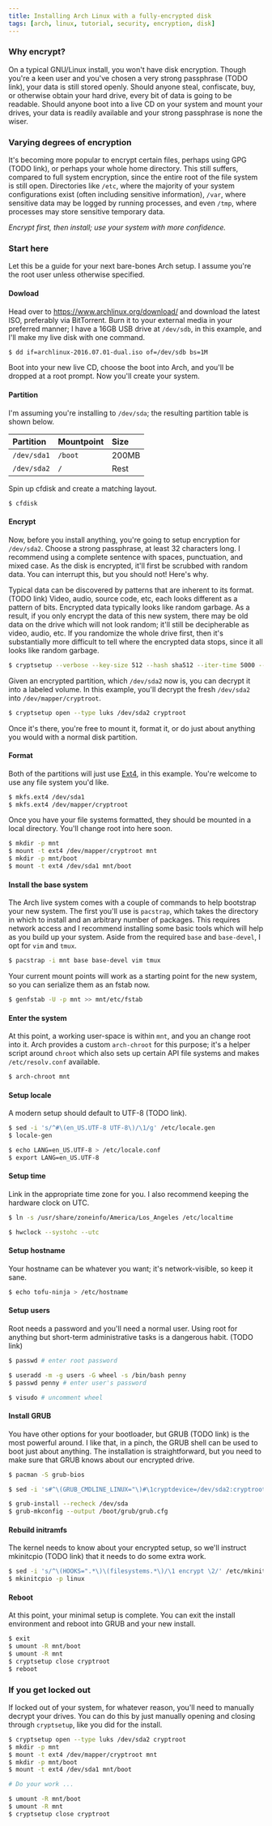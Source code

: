 ```yaml
---
title: Installing Arch Linux with a fully-encrypted disk
tags: [arch, linux, tutorial, security, encryption, disk]
---
```


### Why encrypt?
On a typical GNU/Linux install, you won't have disk encryption. Though you're a
keen user and you've chosen a very strong passphrase (TODO link), your data is
still stored openly. Should anyone steal, confiscate, buy, or otherwise obtain
your hard drive, every bit of data is going to be readable. Should anyone boot
into a live CD on your system and mount your drives, your data is readily
available and your strong passphrase is none the wiser.

### Varying degrees of encryption
It's becoming more popular to encrypt certain files, perhaps using GPG (TODO
link), or perhaps your whole home directory. This still suffers, compared to
full system encryption, since the entire root of the file system is still open.
Directories like `/etc`, where the majority of your system configurations exist
(often including sensitive information), `/var`, where sensitive data may be
logged by running processes, and even `/tmp`, where processes may store
sensitive temporary data.

*Encrypt first, then install; use your system with more confidence.*

### Start here
Let this be a guide for your next bare-bones Arch setup. I assume you're the
root user unless otherwise specified.

#### Dowload
Head over to https://www.archlinux.org/download/ and download the latest ISO,
preferably via BitTorrent. Burn it to your external media in your preferred
manner; I have a 16GB USB drive at `/dev/sdb`, in this example, and I'll make my
live disk with one command.

```bash
$ dd if=archlinux-2016.07.01-dual.iso of=/dev/sdb bs=1M
```

Boot into your new live CD, choose the boot into Arch, and you'll be dropped at
a root prompt. Now you'll create your system.

#### Partition
I'm assuming you're installing to `/dev/sda`; the resulting partition table is
shown below.

|Partition    |Mountpoint |Size      |
|:------------|:----------|:---------|
| `/dev/sda1` | `/boot`   | 200MB    |
| `/dev/sda2` | `/`       | Rest     |

Spin up cfdisk and create a matching layout.

```bash
$ cfdisk
```

#### Encrypt
Now, before you install anything, you're going to setup encryption for
`/dev/sda2`. Choose a strong passphrase, at least 32 characters long. I
recommend using a complete sentence with spaces, punctuation, and mixed case. As
the disk is encrypted, it'll first be scrubbed with random data. You can
interrupt this, but you should not! Here's why.

Typical data can be discovered by patterns that are inherent to its format.
(TODO link) Video, audio, source code, etc, each looks different as a pattern of
bits. Encrypted data typically looks like random garbage. As a result, if you
only encrypt the data of this new system, there may be old data on the drive
which will not look random; it'll still be decipherable as video, audio, etc. If
you randomize the whole drive first, then it's substantially more difficult to
tell where the encrypted data stops, since it all looks like random garbage.

```bash
$ cryptsetup --verbose --key-size 512 --hash sha512 --iter-time 5000 --use-random luksFormat /dev/sda2
```

Given an encrypted partition, which `/dev/sda2` now is, you can decrypt it into
a labeled volume. In this example, you'll decrypt the fresh `/dev/sda2` into
`/dev/mapper/cryptroot`.

```bash
$ cryptsetup open --type luks /dev/sda2 cryptroot
```

Once it's there, you're free to mount it, format it, or do just about anything
you would with a normal disk partition.


#### Format
Both of the partitions will just use [Ext4](https://en.wikipedia.org/wiki/Ext4),
in this example. You're welcome to use any file system you'd like.

```bash
$ mkfs.ext4 /dev/sda1
$ mkfs.ext4 /dev/mapper/cryptroot
```

Once you have your file systems formatted, they should be mounted in a local
directory. You'll change root into here soon.

```bash
$ mkdir -p mnt
$ mount -t ext4 /dev/mapper/cryptroot mnt
$ mkdir -p mnt/boot
$ mount -t ext4 /dev/sda1 mnt/boot
```

#### Install the base system
The Arch live system comes with a couple of commands to help bootstrap your new
system. The first you'll use is `pacstrap`, which takes the directory in which
to install and an arbitrary number of packages. This requires network access and
I recommend installing some basic tools which will help as you build up your
system. Aside from the required `base` and `base-devel`, I opt for `vim` and
`tmux`.

```bash
$ pacstrap -i mnt base base-devel vim tmux
```

Your current mount points will work as a starting point for the new system, so
you can serialize them as an fstab now.

```bash
$ genfstab -U -p mnt >> mnt/etc/fstab
```

#### Enter the system
At this point, a working user-space is within `mnt`, and you an change root into
it. Arch provides a custom `arch-chroot` for this purpose; it's a helper script
around `chroot` which also sets up certain API file systems and makes
`/etc/resolv.conf` available.

```bash
$ arch-chroot mnt
```

#### Setup locale
A modern setup should default to UTF-8 (TODO link).

```bash
$ sed -i 's/^#\(en_US.UTF-8 UTF-8\)/\1/g' /etc/locale.gen
$ locale-gen

$ echo LANG=en_US.UTF-8 > /etc/locale.conf
$ export LANG=en_US.UTF-8
```

#### Setup time
Link in the appropriate time zone for you. I also recommend keeping the hardware
clock on UTC.

```bash
$ ln -s /usr/share/zoneinfo/America/Los_Angeles /etc/localtime

$ hwclock --systohc --utc
```

#### Setup hostname
Your hostname can be whatever you want; it's network-visible, so keep it sane.

```bash
$ echo tofu-ninja > /etc/hostname
```

#### Setup users
Root needs a password and you'll need a normal user. Using root for anything but
short-term administrative tasks is a dangerous habit. (TODO link)

```bash
$ passwd # enter root password

$ useradd -m -g users -G wheel -s /bin/bash penny
$ passwd penny # enter user's password

$ visudo # uncomment wheel
```

#### Install GRUB
You have other options for your bootloader, but GRUB (TODO link) is the most
powerful around. I like that, in a pinch, the GRUB shell can be used to boot
just about anything. The installation is straightforward, but you need to make
sure that GRUB knows about our encrypted drive.

```bash
$ pacman -S grub-bios

$ sed -i 's#^\(GRUB_CMDLINE_LINUX="\)#\1cryptdevice=/dev/sda2:cryptroot#' /etc/default/grub

$ grub-install --recheck /dev/sda
$ grub-mkconfig --output /boot/grub/grub.cfg
```

#### Rebuild initramfs
The kernel needs to know about your encrypted setup, so we'll instruct
mkinitcpio (TODO link) that it needs to do some extra work.

```bash
$ sed -i 's/^\(HOOKS=".*\)\(filesystems.*\)/\1 encrypt \2/' /etc/mkinitcpio.conf
$ mkinitcpio -p linux
```

#### Reboot
At this point, your minimal setup is complete. You can exit the install
environment and reboot into GRUB and your new install.

```bash
$ exit
$ umount -R mnt/boot
$ umount -R mnt
$ cryptsetup close cryptroot
$ reboot
```

### If you get locked out
If locked out of your system, for whatever reason, you'll need to manually
decrypt your drives. You can do this by just manually opening and closing
through `cryptsetup`, like you did for the install.

```bash
$ cryptsetup open --type luks /dev/sda2 cryptroot
$ mkdir -p mnt
$ mount -t ext4 /dev/mapper/cryptroot mnt
$ mkdir -p mnt/boot
$ mount -t ext4 /dev/sda1 mnt/boot

# Do your work ...

$ umount -R mnt/boot
$ umount -R mnt
$ cryptsetup close cryptroot
```
